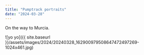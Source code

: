 ```yaml
---
title: "Pumptrack portraits"
date: "2024-03-28"
---
```


On the way to Murcia.

![yo yo]({{ site.baseurl }}/assets/images/2024/20240328_162900979508647472497269-1024x461.jpg)
